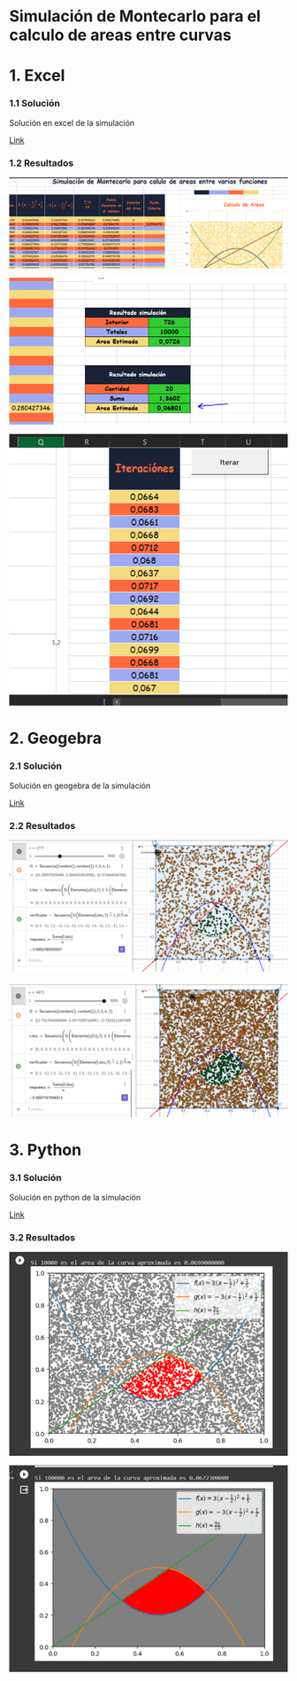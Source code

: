 # Simulación de Montecarlo para el calculo de areas entre curvas

# 1. Excel

### 1.1 Solución
Solución en excel de la simulación

[Link](https://github.com/OsvaldoRodriguez/SIMULACION-DE-MONTECARLO-CALCULO-DE-AREAS-ENTRE-CURVAS-INF391-/blob/main/Proyecto%20Final%20391%20Calculo%20de%20varias%20Areas.xlsm)

### 1.2 Resultados

![](https://github.com/OsvaldoRodriguez/SIMULACION-DE-MONTECARLO-CALCULO-DE-AREAS-ENTRE-CURVAS-INF391-/blob/main/excel1.PNG)

![](https://github.com/OsvaldoRodriguez/SIMULACION-DE-MONTECARLO-CALCULO-DE-AREAS-ENTRE-CURVAS-INF391-/blob/main/excel1resultados.PNG)

![](https://github.com/OsvaldoRodriguez/SIMULACION-DE-MONTECARLO-CALCULO-DE-AREAS-ENTRE-CURVAS-INF391-/blob/main/excelIteraciones.PNG)
# 2. Geogebra


### 2.1 Solución
Solución en geogebra de la simulación

[Link](https://github.com/OsvaldoRodriguez/SIMULACION-DE-MONTECARLO-CALCULO-DE-AREAS-ENTRE-CURVAS-INF391-/blob/main/Geogebra.js)

### 2.2 Resultados

![](https://github.com/OsvaldoRodriguez/SIMULACION-DE-MONTECARLO-CALCULO-DE-AREAS-ENTRE-CURVAS-INF391-/blob/main/geo1.PNG)


![](https://github.com/OsvaldoRodriguez/SIMULACION-DE-MONTECARLO-CALCULO-DE-AREAS-ENTRE-CURVAS-INF391-/blob/main/geo2.PNG)

# 3. Python

### 3.1 Solución
Solución en python de la simulación

[Link](https://github.com/OsvaldoRodriguez/SIMULACION-DE-MONTECARLO-CALCULO-DE-AREAS-ENTRE-CURVAS-INF391-/blob/main/Calculo%20de%20areas.py)

### 3.2 Resultados

![](https://github.com/OsvaldoRodriguez/SIMULACION-DE-MONTECARLO-CALCULO-DE-AREAS-ENTRE-CURVAS-INF391-/blob/main/python1.PNG)

![](https://github.com/OsvaldoRodriguez/SIMULACION-DE-MONTECARLO-CALCULO-DE-AREAS-ENTRE-CURVAS-INF391-/blob/main/python2.PNG)
